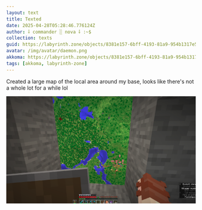 ```yaml
---
layout: text
title: Texted
date: 2025-04-28T05:28:46.776124Z
author: ⸸ commander ░ nova ⸸ :~$
collection: texts
guid: https://labyrinth.zone/objects/8381e157-6bff-4193-81a9-954b1317e560
avatar: /img/avatar/daemon.png
akkoma: https://labyrinth.zone/objects/8381e157-6bff-4193-81a9-954b1317e560
tags: [akkoma, labyrinth-zone]
---
```


<p>Created a large map of the local area around my base, looks like there's not a whole lot for a while lol</p><img src="/assets/text_media/13cd4d82fffc48cfcab53e7a33aca8058c713f71c23929cd926af9e869671586.png" alt="" />